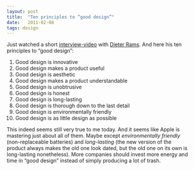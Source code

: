 ```yaml
---
layout: post
title:  "Ten principles to “good design”"
date:   2011-02-08
tags: design
---
```


Just watched a short [interview-video](http://vimeo.com/7917568) with [Dieter Rams](http://en.wikipedia.org/wiki/Dieter_Rams). And here his ten principles to “good design”:

1.  Good design is innovative
2.  Good design makes a product useful
3.  Good design is aesthetic
4.  Good design makes a product understandable
5.  Good design is unobtrusive
6.  Good design is honest
7.  Good design is long-lasting
8.  Good design is thorough down to the last detail
9.  Good design is environmentally friendly
10. Good design is as little design as possible

This indeed seems still very true to me today. And it seems like Apple is mastering just about all of them. Maybe except *environmentally friendly* (non-replaceable batteries) and *long-lasting* (the new version of the product always makes the old one look dated, but the old one on its own is long-lasting nonetheless). More companies should invest more energy and time in “good design” instead of simply producing a lot of trash.
